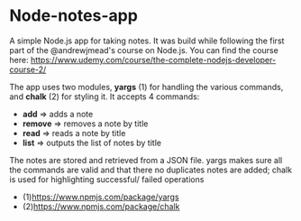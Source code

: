 # Node-notes-app

A simple Node.js app for taking notes. It was build while following the first part of the @andrewjmead's course on Node.js. 
You can find the course here: https://www.udemy.com/course/the-complete-nodejs-developer-course-2/

The app uses two modules, **yargs** (1) for handling the various commands, and **chalk** (2) for styling it. It accepts 4 commands:
- **add** => adds a note 
- **remove** => removes a note by title
- **read** => reads a note by title
- **list** => outputs the list of notes by title

The notes are stored and retrieved from a JSON file. yargs makes sure all the commands are valid and that there no duplicates notes are added; chalk is used for highlighting successful/
failed operations
- (1)<https://www.npmjs.com/package/yargs>
- (2)<https://www.npmjs.com/package/chalk>
